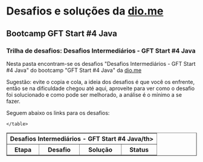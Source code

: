 # Desafios e soluções da [dio.me](https://www.dio.me/)

## Bootcamp GFT Start #4 Java

### Trilha de desafios: Desafios Intermediários - GFT Start #4 Java

Nesta pasta encontram-se os desafios "Desafios Intermediários - GFT Start #4 Java" do bootcamp "GFT Start #4 Java" da [dio.me](https://www.dio.me/)

Sugestão: evite o copia e cola, a ideia dos desafios é que você os enfrente, então se na dificuldade chegou até aqui, aproveite para ver como o desafio foi solucionado e como pode ser melhorado, a análise é o mínimo a se fazer.

Seguem abaixo os links para os desafios:

<div align="left">
	<table border=1>
		<tr>
			<th colspan="4">Desafios Intermediários - GFT Start #4 Java/th>
		</tr>
		<tr>
			<th>Etapa</th>
			<th>Desafio</th>
			<th>Solução</th>
			<th>Status</th>
		</tr>
		
	</table>
</div>
